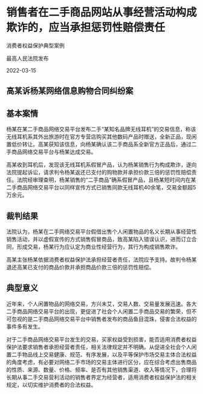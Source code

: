 # 销售者在二手商品网站从事经营活动构成欺诈的，应当承担惩罚性赔偿责任

消费者权益保护典型案例

最高人民法院发布

2022-03-15



## 高某诉杨某网络信息购物合同纠纷案

## 基本案情

杨某在某二手商品网络交易平台发布二手“某知名品牌无线耳机”的交易信息，称该无线耳机系其外出旅游时在官方专营店购买其他数码产品时赠送，全新正品，现闲置低价转让。高某获知该信息，向杨某确认该二手商品系全新官方正品后，通过二手商品网络交易平台与杨某达成交易。

高某收到耳机后，发现该无线耳机系假冒产品，认为杨某销售行为构成欺诈，遂向法院提起诉讼，请求判令杨某返还已支付的购物款并承担价款三倍的惩罚性赔偿责任。法院经审理查明，杨某销售的“二手商品”确系假冒产品，且杨某短时间内在某二手商品网络交易平台以同样宣传方式已销售同款无线耳机40余笔，交易金额超5万余元。

## 裁判结果

法院认为，杨某在二手网络交易平台假借出售个人闲置物品的名义长期从事经营性销售活动，并以虚假宣传的方式销售假冒商品，致高某陷入错误认识，进而订立合同，形成交易，杨某行为应认定为商业性经营行为，其行为构成销售欺诈。

高某主张杨某依据消费者权益保护法承担经营者责任，法院应予支持。故判令杨某退还高某已支付的商品价款并承担商品价款三倍的惩罚性赔偿。

## 典型意义

近年来，个人闲置物品的网络交易，方兴未艾，交易人数、交易量发展迅速。各大二手商品网络交易平台的出现，更促进了社会个人闲置二手商品交易的繁荣，但不可忽视的是二手商品网络交易平台中销售者发布的商品鱼目混珠，侵害合法权益的事件多有发生。

对于二手商品网络交易平台发生的交易，买家权益受到损害，能否适用消费者权益保护法要求销售者承担经营者责任，相关法律规定并不明确。从促进全社会个人闲置二手物品线上交易健康、规范、有序发展，以及平等保护市场交易主体合法权益的角度考虑，有必要对网络二手市场的交易主体进行区分，应在综合考虑出售商品的性质、来源、数量、价格、频率、是否有其他销售渠道、收入等情况下，合理将长期从事二手交易营利活动的销售者界定为经营者，适用消费者权益保护法的相关规定，以切实维护消费者的合法权益。